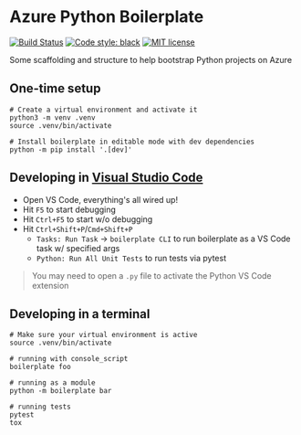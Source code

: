 # Azure Python Boilerplate

[![Build Status](https://dev.azure.com/noelbundick/noelbundick/_apis/build/status/noelbundick.azure-python-boilerplate?branchName=master)](https://dev.azure.com/noelbundick/noelbundick/_build/latest?definitionId=38&branchName=master)
[![Code style: black](https://img.shields.io/badge/code%20style-black-000000.svg)](https://github.com/ambv/black)
[![MIT license](https://img.shields.io/badge/License-MIT-blue.svg)](https://opensource.org/licenses/MIT)


Some scaffolding and structure to help bootstrap Python projects on Azure

## One-time setup

```shell
# Create a virtual environment and activate it
python3 -m venv .venv
source .venv/bin/activate

# Install boilerplate in editable mode with dev dependencies
python -m pip install '.[dev]'
```

## Developing in [Visual Studio Code](https://code.visualstudio.com/docs/languages/python)

* Open VS Code, everything's all wired up!
* Hit `F5` to start debugging
* Hit `Ctrl+F5` to start w/o debugging
* Hit `Ctrl+Shift+P`/`Cmd+Shift+P`
  * `Tasks: Run Task` -> `boilerplate CLI` to run boilerplate as a VS Code task w/ specified args
  * `Python: Run All Unit Tests` to run tests via pytest

> You may need to open a `.py` file to activate the Python VS Code extension


## Developing in a terminal

```shell
# Make sure your virtual environment is active
source .venv/bin/activate

# running with console_script
boilerplate foo

# running as a module
python -m boilerplate bar

# running tests
pytest
tox
```